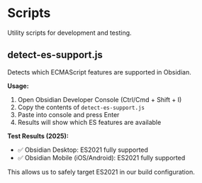 # Scripts

Utility scripts for development and testing.

## detect-es-support.js

Detects which ECMAScript features are supported in Obsidian.

**Usage:**
1. Open Obsidian Developer Console (Ctrl/Cmd + Shift + I)
2. Copy the contents of `detect-es-support.js`
3. Paste into console and press Enter
4. Results will show which ES features are available

**Test Results (2025):**
- ✅ Obsidian Desktop: ES2021 fully supported
- ✅ Obsidian Mobile (iOS/Android): ES2021 fully supported

This allows us to safely target ES2021 in our build configuration.
